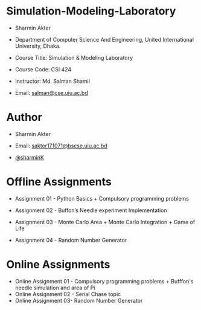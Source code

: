 # Simulation-Modeling-Laboratory

* Sharmin Akter

* Department of Computer Science And Engineering, United International University, Dhaka.

* Course Title: Simulation & Modeling Laboratory

* Course Code: CSI 424

* Instructor: Md. Salman Shamil

* Email: salman@cse.uiu.ac.bd

# Author

* Sharmin Akter

* Email: sakter171071@bscse.uiu.ac.bd

* [@sharminK](https://github.com/sharminK)

# Offline Assignments

* Assignment 01 - Python Basics + Compulsory programming problems

* Assignment 02 - Buffon’s Needle experiment Implementation

* Assignment 03 - Monte Carlo Area + Monte Carlo Integration + Game of Life

* Assignment 04 - Random Number Generator



# Online Assignments

* Online Assignment 01 - Compulsory programming problems + Bufffon's needle simulation and area of Pi
* Online Assignment 02 - Serial Chase topic
* Online Assignment 03- Random Number Generator




